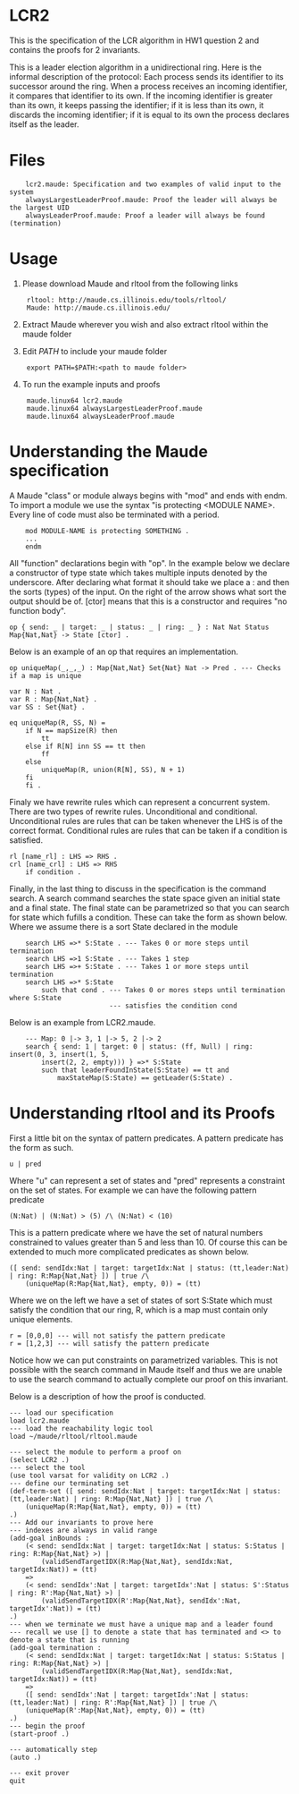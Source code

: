 # LCR2
This is the specification of the LCR algorithm in HW1 question 2 and contains the proofs for 2 invariants.

This is a leader election algorithm in a unidirectional ring. Here is the informal description of the protocol:
Each process sends its identifier to its successor around the ring. When a process receives an
incoming identifier, it compares that identifier to its own. If the incoming identifier is greater than
its own, it keeps passing the identifier; if it is less than its own, it discards the incoming identifier;
if it is equal to its own the process declares itself as the leader.

# Files
		lcr2.maude: Specification and two examples of valid input to the system
		alwaysLargestLeaderProof.maude: Proof the leader will always be the largest UID
		alwaysLeaderProof.maude: Proof a leader will always be found (termination)

# Usage
1. Please download Maude and rltool from the following links

    	rltool: http://maude.cs.illinois.edu/tools/rltool/
    	Maude: http://maude.cs.illinois.edu/

2. Extract Maude wherever you wish and also extract rltool within the maude folder
3. Edit $PATH$ to include your maude folder

		export PATH=$PATH:<path to maude folder>
4. To run the example inputs and proofs

		maude.linux64 lcr2.maude
		maude.linux64 alwaysLargestLeaderProof.maude
		maude.linux64 alwaysLeaderProof.maude

# Understanding the Maude specification
A Maude "class" or module always begins with "mod" and ends with endm.
To import a module we use the syntax "is protecting \<MODULE NAME\>.
Every line of code must also be terminated with a period.

		mod MODULE-NAME is protecting SOMETHING .
		...
		endm

All "function" declarations begin with "op".
In the example below we declare a constructor of type state which takes multiple inputs denoted by the underscore.
After declaring what format it should take we place a : and then the sorts (types) of the input.
On the right of the arrow shows what sort the output should be of.
[ctor] means that this is a constructor and requires "no function body".

	op { send: _ | target: _ | status: _ | ring: _ } : Nat Nat Status Map{Nat,Nat} -> State [ctor] .

Below is an example of an op that requires an implementation.
	
	op uniqueMap(_,_,_) : Map{Nat,Nat} Set{Nat} Nat -> Pred . --- Checks if a map is unique

	var N : Nat .
	var R : Map{Nat,Nat} .
	var SS : Set{Nat} .

	eq uniqueMap(R, SS, N) =
		if N == mapSize(R) then
			tt
		else if R[N] inn SS == tt then
			ff
		else
			uniqueMap(R, union(R[N], SS), N + 1)
		fi
		fi .

Finaly we have rewrite rules which can represent a concurrent system.
There are two types of rewrite rules.
Unconditional and conditional.
Unconditional rules are rules that can be taken whenever the LHS is of the correct format.
Conditional rules are rules that can be taken if a condition is satisfied.

	rl [name_rl] : LHS => RHS .
	crl [name_crl] : LHS => RHS
		if condition .

Finally, in the last thing to discuss in the specification is the command search.
A search command searches the state space given an initial state and a final state.
The final state can be parametrized so that you can search for state which fufills a condition.
These can take the form as shown below.
Where we assume there is a sort State declared in the module

		search LHS =>* S:State . --- Takes 0 or more steps until termination
		search LHS =>1 S:State . --- Takes 1 step
		search LHS =>+ S:State . --- Takes 1 or more steps until termination
		search LHS =>* S:State
			such that cond . --- Takes 0 or mores steps until termination where S:State 
							 --- satisfies the condition cond

Below is an example from LCR2.maude.

		--- Map: 0 |-> 3, 1 |-> 5, 2 |-> 2
		search { send: 1 | target: 0 | status: (ff, Null) | ring: insert(0, 3, insert(1, 5, 
			insert(2, 2, empty))) } =>* S:State 
			such that leaderFoundInState(S:State) == tt and 
				maxStateMap(S:State) == getLeader(S:State) .

# Understanding rltool and its Proofs
First a little bit on the syntax of pattern predicates.
A pattern predicate has the form as such.

	u | pred

Where "u" can represent a set of states and "pred" represents a constraint on the set of states.
For example we can have the following pattern predicate

	(N:Nat) | (N:Nat) > (5) /\ (N:Nat) < (10)

This is a pattern predicate where we have the set of natural numbers constrained to values greater than 5 and less than 10.
Of course this can be extended to much more complicated predicates as shown below.

	([ send: sendIdx:Nat | target: targetIdx:Nat | status: (tt,leader:Nat) | ring: R:Map{Nat,Nat} ]) | true /\ 
		(uniqueMap(R:Map{Nat,Nat}, empty, 0)) = (tt)

Where we on the left we have a set of states of sort S:State which must satisfy the condition that our ring, R, which is a map must contain only unique elements.
	
	r = [0,0,0] --- will not satisfy the pattern predicate
	r = [1,2,3] --- will satisfy the pattern predicate

Notice how we can put constraints on parametrized variables.
This is not possible with the search command in Maude itself and thus we are unable to use the search command to actually complete our proof on this invariant.

Below is a description of how the proof is conducted.

	--- load our specification
	load lcr2.maude
	--- load the reachability logic tool
	load ~/maude/rltool/rltool.maude

	--- select the module to perform a proof on
	(select LCR2 .)
	--- select the tool
	(use tool varsat for validity on LCR2 .)
	--- define our terminating set
	(def-term-set ([ send: sendIdx:Nat | target: targetIdx:Nat | status: (tt,leader:Nat) | ring: R:Map{Nat,Nat} ]) | true /\ 
		(uniqueMap(R:Map{Nat,Nat}, empty, 0)) = (tt)
	.)
	--- Add our invariants to prove here
	--- indexes are always in valid range
	(add-goal inBounds : 
		(< send: sendIdx:Nat | target: targetIdx:Nat | status: S:Status | ring: R:Map{Nat,Nat} >) | 
			(validSendTargetIDX(R:Map{Nat,Nat}, sendIdx:Nat, targetIdx:Nat)) = (tt)
		=> 
		(< send: sendIdx':Nat | target: targetIdx':Nat | status: S':Status | ring: R':Map{Nat,Nat} >) | 
			(validSendTargetIDX(R':Map{Nat,Nat}, sendIdx':Nat, targetIdx':Nat)) = (tt)
	.)
	--- when we terminate we must have a unique map and a leader found
	--- recall we use [] to denote a state that has terminated and <> to denote a state that is running
	(add-goal termination : 
		(< send: sendIdx:Nat | target: targetIdx:Nat | status: S:Status | ring: R:Map{Nat,Nat} >) | 
			(validSendTargetIDX(R:Map{Nat,Nat}, sendIdx:Nat, targetIdx:Nat)) = (tt)
		=>
		([ send: sendIdx':Nat | target: targetIdx':Nat | status: (tt,leader:Nat) | ring: R':Map{Nat,Nat} ]) | true /\ 
		(uniqueMap(R':Map{Nat,Nat}, empty, 0)) = (tt)
	.)
	--- begin the proof
	(start-proof .)

	--- automatically step
	(auto .)

	--- exit prover
	quit
